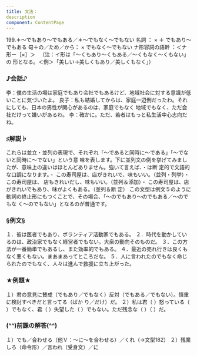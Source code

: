```yaml
---
title: 文法：
description
component: ContentPage
---
```



199.＊～でもあり～でもある／＊～でもなく～でもない
名詞 ： × ＋ でもあり～でもある
句＋の／ため／から： × でもなく～でもない
ナ形容詞の語幹 ：＜ナ形ー［×］＞  
（注：イ形は「～くもあり～くもある／～くもなく～くもない」の 形となる。＜例＞「美しい→美しくもあり／美しくもなく」）
### ♪会話♪
李：僕の生活の場は家庭でもあり会社でもあるけど、地域社会に対する意識が低いことに気づいたよ。
良子：私も結婚してからは、家庭一辺倒だったわ。それにしても、日本の男性が関心があるのは、家庭でもなく 地域でもなく、ただ会社だけって嫌いがあるわ。
李：確かに。ただ、若者はもっと私生活中心志向だね。
### ♯解説♭
これらは並立・並列の表現で、それぞれ「～であると同時に～である」「～でないと同時に～でない」という意 味を表します。下に並列文の例を挙げてみましたが、意味上の違いはほとんどありません。強いて言えば、・は断 定的で文語的な口調になります。・ この寿司屋は、店がきれいで、味もいい。（並列・列挙）・ この寿司屋は、 店もきれいだし、味もいい。（並列＆添加）・ この寿司屋は、店がきれいでもあり、味がよくもある。（並列＆断
定） この文型は例文５のように動詞の終止形にもつくことで、その場合、「～のでもあり～のでもある／～のでもな
く～のでもない」となるのが普通です。
### §例文§
１．彼は医者でもあり、ボランティア活動家でもある。
２．時代を動かしているのは、政治家でもなく経営者でもない。大衆の動向そのものだ。
３．この方法が一番簡単でもあるし、また効率的でもある。
４．最近の売れ行きは良くもなく悪くもない。まあまあってところだな。
５．人に言われたのでもなく命じられたのでもなく、人々は進んで救援に立ち上がった。
### ★例題★
１）君の意見に賛成（でもあり／でもなく）反対（でもある／でもない）。慎重に検討すべきだと言ってる（ばか り／だけ）だ。
２）私は君（ ）怒っている（ ）でもなく、君（ ）失望した（ ）でもない。ただ残念な（ ）（ ）だ。
### (^^)前課の解答(^^)
１）でも／合わせる（他Ｖ：～に～を合わせる）／くれ（→文型182）
２）残業しろ（命令形）／言われ（受身文）／に
